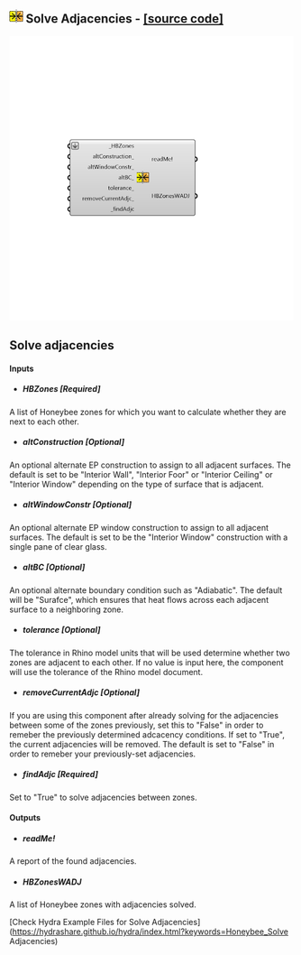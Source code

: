 ## ![](../../images/icons/Solve_Adjacencies.png) Solve Adjacencies - [[source code]](https://github.com/mostaphaRoudsari/honeybee/tree/master/src/Honeybee_Solve%20Adjacencies.py)

![](../../images/components/Solve_Adjacencies.png)

Solve adjacencies
 -
 

#### Inputs
* ##### HBZones [Required]
A list of Honeybee zones for which you want to calculate whether they are next to each other.
* ##### altConstruction [Optional]
An optional alternate EP construction to assign to all adjacent surfaces.  The default is set to be "Interior Wall", "Interior Foor" or "Interior Ceiling" or "Interior Window" depending on the type of surface that is adjacent.
* ##### altWindowConstr [Optional]
An optional alternate EP window construction to assign to all adjacent surfaces.  The default is set to be the "Interior Window" construction with a single pane of clear glass.
* ##### altBC [Optional]
An optional alternate boundary condition such as "Adiabatic".  The default will be "Surafce", which ensures that heat flows across each adjacent surface to a neighboring zone.
* ##### tolerance [Optional]
The tolerance in Rhino model units that will be used determine whether two zones are adjacent to each other.  If no value is input here, the component will use the tolerance of the Rhino model document.
* ##### removeCurrentAdjc [Optional]
If you are using this component after already solving for the adjacencies between some of the zones previously, set this to "False" in order to remeber the previously determined adcacency conditions.  If set to "True", the current adjacencies will be removed. The default is set to "False" in order to remeber your previously-set adjacencies.
* ##### findAdjc [Required]
Set to "True" to solve adjacencies between zones.

#### Outputs
* ##### readMe!
A report of the found adjacencies.
* ##### HBZonesWADJ
A list of Honeybee zones with adjacencies solved.


[Check Hydra Example Files for Solve Adjacencies](https://hydrashare.github.io/hydra/index.html?keywords=Honeybee_Solve Adjacencies)